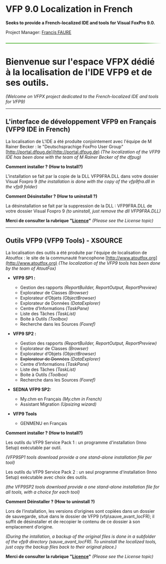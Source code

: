 # VFP 9.0 Localization in French
**Seeks to provide a French-localized IDE and tools for Visual FoxPro 9.0.**

Project Manager: [Francis FAURE](https://github.com/FrancisFaure)

![](images/hr-g.png)

# Bienvenue sur l'espace VFPX dédié à la localisation de l'IDE VFP9 et de ses outils.

_(Welcome on VFPX project dedicated to the French-localized IDE and tools for VFP9)_

----------

## L'interface de développement VFP9 en Français (VFP9 IDE in French)

La localisation de L'IDE a été produite conjointement avec l'équipe de M Rainer Becker : le "Deutschsprachige FoxPro User Group" [http://portal.dfpug.de](http://portal.dfpug.de)
_(The localization of the VFP9 IDE has been done with the team of M Rainer Becker of the dfpug)_


**Comment installer ? (How to Install?)**

L'installation se fait par la copie de la DLL VFP9FRA.DLL dans votre dossier Visual Foxpro 9
_(the installation is done with the copy of the vfp9fra.dll in the vfp9 folder)_

**Comment Désinstaller ? (How to uninstall ?)**

La désinstallation se fait par la suppression de la DLL : VFP9FRA.DLL de votre dossier Visual Foxpro 9
_(to uninstall, just remove the dll VFP9FRA.DLL)_


**Merci de consulter la rubrique "[Licence](LICENSE.md)"**
_(Please see the License topic)_

----------

## Outils VFP9 (VFP9 Tools) - XSOURCE

La localisation des outils a été produite par l'équipe de localisation de Atoutfox : le site de la communauté francophone [http://www.atoutfox.org](http://www.atoutfox.org)
_(The localization of the VFP9 tools has been done by the team of AtoutFox)_


* **VFP9 SP1 :**
	- Gestion des rapports _(ReportBuilder, ReportOutput, ReportPreview)_  
	- Explorateur de Classes _(Browser)_  
	- Explorateur d’Objets _(ObjectBrowser)_  
	- Explorateur de Données _(DataExplorer)_   
	- Centre d’Informations _(TaskPane)_  
	- Liste des Tâches _(TaskList)_  
	- Boite à Outils _(Toolbox)_ 
	- Recherche dans les Sources _(Foxref)_ 

* **VFP9 SP2 :**
	- Gestion des rapports _(ReportBuilder, ReportOutput, ReportPreview)_  
	- Explorateur de Classes _(Browser)_  
	- Explorateur d’Objets _(ObjectBrowser)_  
	- ~~Explorateur de Données~~ _(DataExplorer)_ 
	- Centre d’Informations _(TaskPane)_  
	- Liste des Tâches _(TaskList)_  
	- Boite à Outils _(Toolbox)_  
	- Recherche dans les Sources _(Foxref)_  

* **SEDNA VFP9 SP2:**
	- My.chm en Français _(My.chm in French)_
	- Assistant Migration _(Upsizing wizard)_

* **VFP9 Tools**
	- GENMENU en Français 


**Comment installer ? (How to Install?)**

Les outils du VFP9 Service Pack 1 : un programme d'installation (Inno Setup) exécutable par outil. 

_(VFP9SP1 tools download provide a one stand-alone installation file per tool)_

Les outils du VFP9 Service Pack 2 : un seul programme d'installation (Inno Setup) exécutable avec choix des outils.

_(the VFP9SP2 tools download provide a one stand-alone installation file for all tools, with a choice for each tool)_


**Comment Déinstaller ? (How to uninstall ?)**

Lors de l’installation, les versions d’origines sont copiées dans un dossier de sauvegarde, situé dans le dossier de VFP9 (vfp\sauve_avant_locFR); 
il suffit de désinstaller et de recopier le contenu de ce dossier à son emplacement d’origine.

_(During the intallation, a backup of the original files is done in a subfolder of the vfp9 directory (sauve_avant_locFR). To uninstall the localized tools, just copy the backup files back to their original place.)_



**Merci de consulter la rubrique "[Licence](LICENSE.md)"** 
_(Please see the License topic)_

